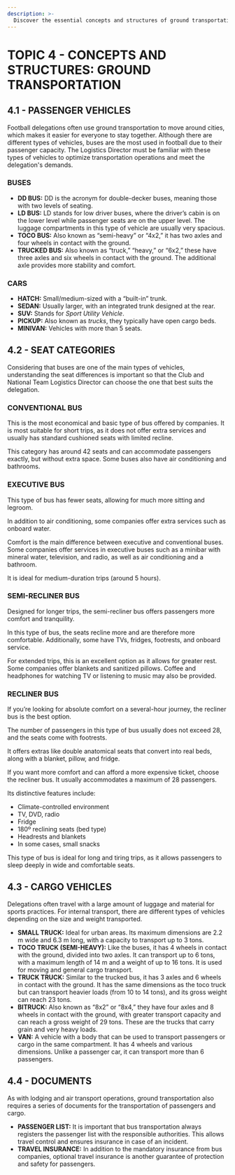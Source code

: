 ```yaml
---
description: >-
  Discover the essential concepts and structures of ground transportation, including passenger vehicles, seat categories, and logistics documentation. Learn more!
---
```


# TOPIC 4 - CONCEPTS AND STRUCTURES: GROUND TRANSPORTATION

## 4.1 - PASSENGER VEHICLES

Football delegations often use ground transportation to move around cities, which makes it easier for everyone to stay together. Although there are different types of vehicles, buses are the most used in football due to their passenger capacity. The Logistics Director must be familiar with these types of vehicles to optimize transportation operations and meet the delegation's demands.

### **BUSES**

- **DD BUS:** DD is the acronym for double-decker buses, meaning those with two levels of seating.
- **LD BUS:** LD stands for low driver buses, where the driver’s cabin is on the lower level while passenger seats are on the upper level. The luggage compartments in this type of vehicle are usually very spacious.
- **TOCO BUS:** Also known as “semi-heavy” or “4x2,” it has two axles and four wheels in contact with the ground.
- **TRUCKED BUS:** Also known as “truck,” “heavy,” or “6x2,” these have three axles and six wheels in contact with the ground. The additional axle provides more stability and comfort.

### **CARS**

- **HATCH:** Small/medium-sized with a “built-in” trunk.
- **SEDAN:** Usually larger, with an integrated trunk designed at the rear.
- **SUV:** Stands for *Sport Utility Vehicle*.
- **PICKUP:** Also known as *trucks*, they typically have open cargo beds.
- **MINIVAN:** Vehicles with more than 5 seats.

## 4.2 - SEAT CATEGORIES

Considering that buses are one of the main types of vehicles, understanding the seat differences is important so that the Club and National Team Logistics Director can choose the one that best suits the delegation.

### **CONVENTIONAL BUS**  
This is the most economical and basic type of bus offered by companies. It is most suitable for short trips, as it does not offer extra services and usually has standard cushioned seats with limited recline.  

This category has around 42 seats and can accommodate passengers exactly, but without extra space. Some buses also have air conditioning and bathrooms.

### **EXECUTIVE BUS**  
This type of bus has fewer seats, allowing for much more sitting and legroom.  

In addition to air conditioning, some companies offer extra services such as onboard water.  

Comfort is the main difference between executive and conventional buses. Some companies offer services in executive buses such as a minibar with mineral water, television, and radio, as well as air conditioning and a bathroom.  

It is ideal for medium-duration trips (around 5 hours).

### **SEMI-RECLINER BUS**  
Designed for longer trips, the semi-recliner bus offers passengers more comfort and tranquility.  

In this type of bus, the seats recline more and are therefore more comfortable. Additionally, some have TVs, fridges, footrests, and onboard service.  

For extended trips, this is an excellent option as it allows for greater rest. Some companies offer blankets and sanitized pillows. Coffee and headphones for watching TV or listening to music may also be provided.

### **RECLINER BUS**  
If you’re looking for absolute comfort on a several-hour journey, the recliner bus is the best option.  

The number of passengers in this type of bus usually does not exceed 28, and the seats come with footrests.  

It offers extras like double anatomical seats that convert into real beds, along with a blanket, pillow, and fridge.  

If you want more comfort and can afford a more expensive ticket, choose the recliner bus. It usually accommodates a maximum of 28 passengers.  

Its distinctive features include:  
- Climate-controlled environment  
- TV, DVD, radio  
- Fridge  
- 180º reclining seats (bed type)  
- Headrests and blankets  
- In some cases, small snacks  

This type of bus is ideal for long and tiring trips, as it allows passengers to sleep deeply in wide and comfortable seats.

## 4.3 - CARGO VEHICLES

Delegations often travel with a large amount of luggage and material for sports practices. For internal transport, there are different types of vehicles depending on the size and weight transported.

- **SMALL TRUCK:** Ideal for urban areas. Its maximum dimensions are 2.2 m wide and 6.3 m long, with a capacity to transport up to 3 tons.
- **TOCO TRUCK (SEMI-HEAVY):** Like the buses, it has 4 wheels in contact with the ground, divided into two axles. It can transport up to 6 tons, with a maximum length of 14 m and a weight of up to 16 tons. It is used for moving and general cargo transport.
- **TRUCK TRUCK:** Similar to the trucked bus, it has 3 axles and 6 wheels in contact with the ground. It has the same dimensions as the toco truck but can transport heavier loads (from 10 to 14 tons), and its gross weight can reach 23 tons.
- **BITRUCK:** Also known as “8x2” or “8x4,” they have four axles and 8 wheels in contact with the ground, with greater transport capacity and can reach a gross weight of 29 tons. These are the trucks that carry grain and very heavy loads.
- **VAN:** A vehicle with a body that can be used to transport passengers or cargo in the same compartment. It has 4 wheels and various dimensions. Unlike a passenger car, it can transport more than 6 passengers.

## 4.4 - DOCUMENTS

As with lodging and air transport operations, ground transportation also requires a series of documents for the transportation of passengers and cargo.

- **PASSENGER LIST:** It is important that bus transportation always registers the passenger list with the responsible authorities. This allows travel control and ensures insurance in case of an incident.
- **TRAVEL INSURANCE:** In addition to the mandatory insurance from bus companies, optional travel insurance is another guarantee of protection and safety for passengers.